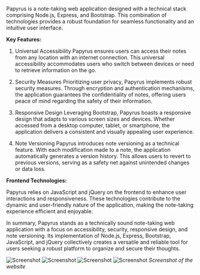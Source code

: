 Papyrus is a note-taking web application designed with a technical stack comprising Node.js, Express, and Bootstrap. This combination of technologies provides a robust foundation for seamless functionality and an intuitive user interface.

**Key Features:**

1. Universal Accessibility
Papyrus ensures users can access their notes from any location with an internet connection. This universal accessibility accommodates users who switch between devices or need to retrieve information on the go.

2. Security Measures
Prioritizing user privacy, Papyrus implements robust security measures. Through encryption and authentication mechanisms, the application guarantees the confidentiality of notes, offering users peace of mind regarding the safety of their information.

3. Responsive Design
Leveraging Bootstrap, Papyrus boasts a responsive design that adapts to various screen sizes and devices. Whether accessed from a desktop computer, tablet, or smartphone, the application delivers a consistent and visually appealing user experience.

4. Note Versioning
Papyrus introduces note versioning as a technical feature. With each modification made to a note, the application automatically generates a version history. This allows users to revert to previous versions, serving as a safety net against unintended changes or data loss.

**Frontend Technologies:**

Papyrus relies on JavaScript and jQuery on the frontend to enhance user interactions and responsiveness. These technologies contribute to the dynamic and user-friendly nature of the application, making the note-taking experience efficient and enjoyable.

In summary, Papyrus stands as a technically sound note-taking web application with a focus on accessibility, security, responsive design, and note versioning. Its implementation of Node.js, Express, Bootstrap, JavaScript, and jQuery collectively creates a versatile and reliable tool for users seeking a robust platform to organize and secure their thoughts.

![Screenshot](assets/posts/2016-02-05-papyrus/2.webp "Screenshot")
![Screenshot](assets/posts/2016-02-05-papyrus/3.webp "Screenshot")
![Screenshot](assets/posts/2016-02-05-papyrus/4.webp "Screenshot")
![Screenshot](assets/posts/2016-02-05-papyrus/5.webp "Screenshot")
*Screenshot of the website*